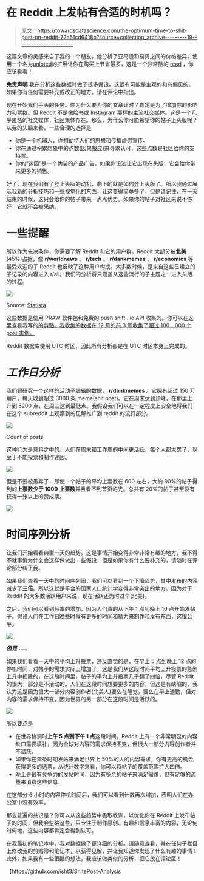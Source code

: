 # 在 Reddit 上发帖有合适的时机吗？

> 原文：<https://towardsdatascience.com/the-optimum-time-to-shit-post-on-reddit-72a51cd6418b?source=collection_archive---------19----------------------->

这篇文章的灵感来自于我的一个朋友，他分析了亚马逊和易贝之间的价格差异，使用一个名为[unloted](https://chrome.google.com/webstore/detail/unlooted/olanajbamaedpjlphpcifjakamaobmai/support?bin_assignment_request=nct:on?utm_campaign=en)的扩展让你在购买上节省最多，这是一个非常酷的 [read](https://unlooted.com/blog/amazon_v_ebay/) ，你应该看看！

**免责声明**:我在分析这些数据时做了很多假设。这很有可能是主观的和有偏见的。如果你有任何需要补充或改正的地方，请在评论中指出。

现在开始我们手头的任务。你为什么要为你的文章计时？肯定是为了增加你的影响力和票数。但 Reddit 不是像脸书或 Instagram 那样的主流社交媒体。这是一个几乎匿名的社交媒体，社区集体存在。那么，为什么你可能希望你的帖子上头版呢？从我的头脑来看，一些合理的选择是

*   你是一个机器人，你想劫持人们的思想和传播虚假宣传。
*   你在通过积累想象中的点数(因果报应)来寻求认可，这些点数是社区给你的支持票。
*   你的“迷因”是一个伪装的产品广告，如果你设法让它出现在头版，它会给你带来更多的销售。

好了，现在我们有了登上头版的动机，剩下的就是如何登上头版了。所以我通过展示我新的分析技巧和一些视觉化的东西，让这变得简单多了。但是请记住，在一天结束的时候，这只会给你的帖子带来一点点优势。如果你的帖子对社区来说不够好，它就不会被采纳。

# 一些提醒

所以作为先决条件，你需要了解 Reddit 和它的用户群。Reddit 大部分被**北美** (45%)占据，像 **r/worldnews** 、 **r/tech** 、 **r/dankmemes** 、 **r/economics** 等最受欢迎的子 Reddit 也反映了这种用户构成。大多数时候，是来自这些已建立的子记录的内容进入 r/all。我们的分析将只涵盖从这些流行的子主题之一进入头版的过程。

![](img/a0c85dae2743bdd024e33964984d0c13.png)

Source: [Statista](https://www.statista.com/statistics/325144/reddit-global-active-user-distribution/)

这些数据是使用 PRAW 软件包和免费的 push shift . io API 收集的。你可以在这里查看我写的[的剪贴。我收集的数据在 12 月的前 3 周收集了超过 100，000 个 post 实例。](https://github.com/isht3/ShitePost-Analysis/blob/master/scrap-bot.py)

Reddit 数据库使用 UTC 时区，因此所有分析都是在 UTC 时区本身上完成的。

# ***工作日分析***

我们将研究一个这样的活动子编辑的数据， **r/dankmemes** 。它拥有超过 150 万用户，每天收到超过 3000 条 meme(shit post)。它在周末达到顶峰，在那里上升到 5200 点，在周三达到最低点。我假设我们可以在一定程度上安全地将我们在这个 subreddit 上观察到的见解推广到 reddit 的流行部分。

![](img/61f39cd14dcb34f3827f3f73863af790.png)

Count of posts

这种行为是意料之中的。人们在周末和工作周的中间更活跃，每个人都太累了，以至于不能投票和制作迷因。

![](img/dc45431985610b2dd301b210e0679bfa.png)

但是不要被愚弄了，即使一个帖子的平均上票数在 600 左右，大约 90%的帖子得到的**上票数少于 1000** **上票数**并且看不到首页的光。总共有 20%的帖子甚至没有获得一张以上的赞成票。

![](img/667dcb5ea4f6f9a6cbbbfbdf3b56ba8b.png)

# 时间序列分析

让我们开始看看典型一天的趋势。这是事情开始变得非常非常有趣的地方，我不得不就事情为什么会这样做做出一些假设，但是如果你有什么要补充的，请随时在评论部分纠正我。

如果我们查看一天中的时间序列图，我们可以看到一个下降趋势，其中发布的内容减少了**三倍**。所以这就是平台的国家人口统计学变得非常突出的地方。因为对于 Reddit 的大多数活跃用户来说，现在活跃还为时过早(北美)。

之后，我们可以看到频率的增加，因为人们真的从下午 1 点到晚上 10 点开始发帖子。假设人们在工作日晚些时候有更多的时间和精力来制作和发布东西，这很公平。

![](img/7df1099a63f8180bb4cea281c32232e0.png)

***但是……***

如果我们看看一天中的平均上升投票，违反直觉的是，在早上 5 点到晚上 12 点的停机时间，对帖子的需求实际上增加了，这是我们从这段时间平均上升投票的急剧上升中扣除的，在这段时间里，帖子的平均上升投票几乎翻了四倍，尽管 Reddit 的很大一部分是不活动的。人们在这段时间想要更多的内容，但这是有缺陷的，我认为这是因为很大一部分内容创作者(北美人)要么在睡觉，要么在早上通勤，但对内容的需求保持不变，因为世界的另一部分在这段时间是活跃的。

![](img/9d8f97b8a860271c385224885f6b6e97.png)

所以要点是

*   在世界协调时**上午 5 点到下午 1 点**这段时间，Reddit 上有一个非常明显的内容缺口需要填补，因为全球对内容的需求保持不变，但很大一部分内容创作者并不活跃。
*   如果你在萧条时期发帖来满足世界上 50%的人的内容需求，你有更高的机会获得更多的选票，从统计数字来看，你可以将帖子的覆盖范围扩大四倍。
*   晚上是最有竞争力的发帖时间，因为有多余的帖子来满足需求，但有足够的流量来消费这些信息。

在这部分 6 小时的内容停机时间后，我们可以看到计数再次增加，表明人们在办公室中没有效率。

那么普遍的共识是？你可以从这些趋势中吸取教训，以优化你在 Reddit 上发布帖子的时间，但我会忽略这些，只专注于制作原创、有趣和信息丰富的内容，无论何时何地，这些内容都肯定会得到认可。

在我最初的笔记本中，我对数据做了更详细的分析。请随意查看，并在任何子栏目上修改我的剪贴簿和笔记本，以获得见解，并让我知道你发现了什么有趣的事情！此外，如果我有一些很酷的想法，我应该做类似的分析，把它放在评论区！

【https://github.com/isht3/ShitePost-Analysis 
